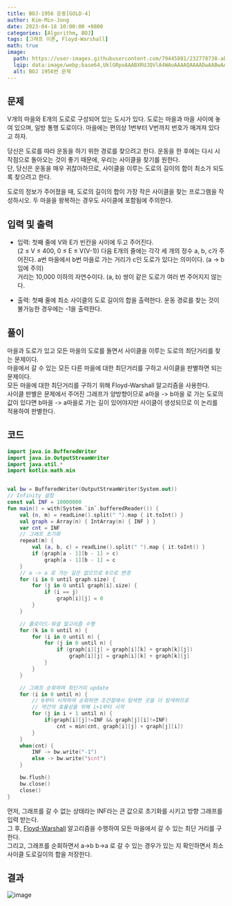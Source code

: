 ```yaml
---
title: BOJ-1956 운동[GOLD-4]
author: Kim-Min-Jong 
date: 2023-04-18 10:00:00 +0800
categories: [Algorithm, BOJ] 
tags: [그래프 이론, Floyd-Warshall]
math: true
image:
  path: https://user-images.githubusercontent.com/79445881/232778738-abffe0d2-b31e-41f4-9539-e4bf231f7942.png
  lqip: data:image/webp;base64,UklGRpoAAABXRUJQVlA4WAoAAAAQAAAADwAABwAAQUxQSDIAAAARL0AmbZurmr57yyIiqE8oiG0bejIYEQTgqiDA9vqnsUSI6H+oAERp2HZ65qP/VIAWAFZQOCBCAAAA8AEAnQEqEAAIAAVAfCWkAALp8sF8rgRgAP7o9FDvMCkMde9PK7euH5M1m6VWoDXf2FkP3BqV0ZYbO6NA/VFIAAAA
  alt: BOJ 1956번 문제 
--- 
```


## 문제  
V개의 마을와 E개의 도로로 구성되어 있는 도시가 있다. 도로는 마을과 마을 사이에 놓여 있으며, 일방 통행 도로이다. 마을에는 편의상 1번부터 V번까지 번호가 매겨져 있다고 하자.  
  
당신은 도로를 따라 운동을 하기 위한 경로를 찾으려고 한다. 운동을 한 후에는 다시 시작점으로 돌아오는 것이 좋기 때문에, 우리는 사이클을 찾기를 원한다.     
단, 당신은 운동을 매우 귀찮아하므로, 사이클을 이루는 도로의 길이의 합이 최소가 되도록 찾으려고 한다.  
  
도로의 정보가 주어졌을 때, 도로의 길이의 합이 가장 작은 사이클을 찾는 프로그램을 작성하시오. 두 마을을 왕복하는 경우도 사이클에 포함됨에 주의한다.  

## 입력 및 출력  
- 입력: 첫째 줄에 V와 E가 빈칸을 사이에 두고 주어진다.  
 (2 ≤ V ≤ 400, 0 ≤ E ≤ V(V-1)) 다음 E개의 줄에는 각각 세 개의 정수 a, b, c가 주어진다. a번 마을에서 b번 마을로 가는 거리가 c인 도로가 있다는 의미이다. (a → b임에 주의)    
 거리는 10,000 이하의 자연수이다. (a, b) 쌍이 같은 도로가 여러 번 주어지지 않는다.
  
- 출력: 첫째 줄에 최소 사이클의 도로 길이의 합을 출력한다. 운동 경로를 찾는 것이 불가능한 경우에는 -1을 출력한다.

 
## 풀이
마을과 도로가 있고 모든 마을의 도로를 돌면서 사이클을 이루는 도로의 최단거리를 찾는 문제이다.  
마을에서 갈 수 있는 모든 다른 마을에 대한 최단거리를 구하고 사이클을 판별하면 되는 문제이다.  
모든 마을에 대한 최단거리를 구하기 위해 Floyd-Warshall 알고리즘을 사용한다.  
사이클 판별은 문제에서 주어진 그래프가 양방향이므로 a마을 -> b마을 로 가는 도로의 값이 있다면 b마을 -> a마을로 가는 길이 있어야지만 사이클이 생성되므로 
이 논리를 적용하여 판별한다.  


  
## 코드
```kotlin
import java.io.BufferedWriter
import java.io.OutputStreamWriter
import java.util.*
import kotlin.math.min


val bw = BufferedWriter(OutputStreamWriter(System.out))
// Infinity 설정
const val INF = 10000000
fun main() = with(System.`in`.bufferedReader()) {
    val (n, m) = readLine().split(" ").map { it.toInt() }
    val graph = Array(n) { IntArray(n) { INF } }
    var cnt = INF
    // 그래프 초기화
    repeat(m) {
        val (a, b, c) = readLine().split(" ").map { it.toInt() }
        if (graph[a - 1][b - 1] > c)
            graph[a - 1][b - 1] = c
    }
    // a -> a 로 가는 길은 없으므로 0으로 변경
    for (i in 0 until graph.size) {
        for (j in 0 until graph[i].size) {
            if (i == j)
                graph[i][j] = 0
        }
    }

    // 플로이드-워셜 알고리즘 수행
    for (k in 0 until n) {
        for (i in 0 until n) {
            for (j in 0 until n) {
                if (graph[i][j] > graph[i][k] + graph[k][j])
                    graph[i][j] = graph[i][k] + graph[k][j]
            }
        }
    }

    // 그래프 순회하며 최단거리 update
    for (i in 0 until n) {
        // 0부터 시작하여 순회하면 조건절에서 탐색한 곳을 더 탐색하므로 
        // 약간의 효율성을 위해 i+1부터 시작 
        for (j in i + 1 until n) {
            if(graph[i][j]!=INF && graph[j][i]!=INF)
                cnt = min(cnt, graph[i][j] + graph[j][i])
        }
    }
    when(cnt) {
        INF -> bw.write("-1")
        else -> bw.write("$cnt")
    }

    bw.flush()
    bw.close()
    close()
}

```  

먼저, 그래프를 갈 수 없는 상태라는 INF라는 큰 값으로 초기화를 시키고 방향 그래프를 입력 받는다.  
그 후, [Floyd-Warshall](https://ko.wikipedia.org/wiki/%ED%94%8C%EB%A1%9C%EC%9D%B4%EB%93%9C-%EC%9B%8C%EC%85%9C_%EC%95%8C%EA%B3%A0%EB%A6%AC%EC%A6%98) 알고리즘을 수행하여
모든 마을에서 갈 수 있는 최단 거리를 구한다.  
그리고, 그래프를 순회하면서 a->b  b->a 로 갈 수 있는 경우가 있는 지 확인하면서 최소 사이클 도로길이의 합을 저장한다.







## 결과
![image](https://user-images.githubusercontent.com/79445881/232779329-3844d9b4-231f-45bf-882a-9418d6604c9d.png)

